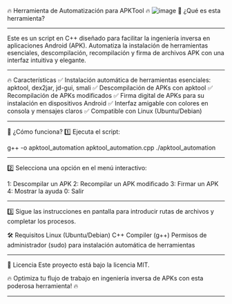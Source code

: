 🔥 Herramienta de Automatización para APKTool 🔥
![image](https://github.com/user-attachments/assets/f6711aee-7efa-4367-8b87-5b72563be2f4)
🚀 ¿Qué es esta herramienta?
________________________________________________________________________________________________

Este es un script en C++ diseñado para facilitar la ingeniería inversa en aplicaciones Android (APK). Automatiza la instalación de herramientas esenciales, descompilación, recompilación y firma de archivos APK con una interfaz intuitiva y elegante.

________________________________________________________________________________________________

🔥 Características
✅ Instalación automática de herramientas esenciales: apktool, dex2jar, jd-gui, smali
✅ Descompilación de APKs con apktool
✅ Recompilación de APKs modificados
✅ Firma digital de APKs para su instalación en dispositivos Android
✅ Interfaz amigable con colores en consola y mensajes claros
✅ Compatible con Linux (Ubuntu/Debian)

________________________________________________________________________________________________

🎯 ¿Cómo funciona?
1️⃣ Ejecuta el script:

g++ -o apktool_automation apktool_automation.cpp
./apktool_automation

________________________________________________________________________________________________

2️⃣ Selecciona una opción en el menú interactivo:

1: Descompilar un APK
2: Recompilar un APK modificado
3: Firmar un APK
4: Mostrar la ayuda
0: Salir


________________________________________________________________________________________________

3️⃣ Sigue las instrucciones en pantalla para introducir rutas de archivos y completar los procesos.

🛠 Requisitos
Linux (Ubuntu/Debian)
C++ Compiler (g++)
Permisos de administrador (sudo) para instalación automática de herramientas


________________________________________________________________________________________________

📜 Licencia
Este proyecto está bajo la licencia MIT.

🔥 Optimiza tu flujo de trabajo en ingeniería inversa de APKs con esta poderosa herramienta! 🔥
________________________________________________________________________________________________
